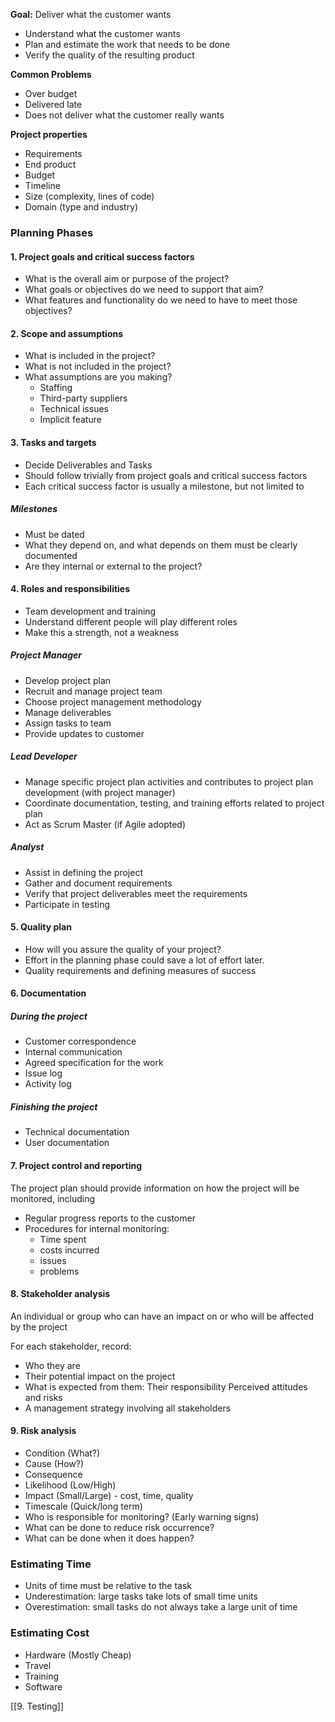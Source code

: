 **Goal:** Deliver what the customer wants
- Understand what the customer wants
- Plan and estimate the work that needs to be done
- Verify the quality of the resulting product

**Common Problems**
- Over budget
- Delivered late
- Does not deliver what the customer really wants

**Project properties**
- Requirements
- End product
- Budget
- Timeline
- Size (complexity, lines of code)
- Domain (type and industry)

### Planning Phases

#### 1. Project goals and critical success factors
- What is the overall aim or purpose of the project?
- What goals or objectives do we need to support that aim?
- What features and functionality do we need to have to meet those objectives?


#### 2. Scope and assumptions
- What is included in the project?
- What is not included in the project?
- What assumptions are you making?
	- Staffing
	- Third-party suppliers
	- Technical issues
	-  Implicit feature

#### 3. Tasks and targets
- Decide Deliverables and Tasks
- Should follow trivially from project goals and critical success factors
- Each critical success factor is usually a milestone, but not limited to

##### Milestones
- Must be dated
- What they depend on, and what depends on them must be clearly documented
- Are they internal or external to the project?

#### 4. Roles and responsibilities
- Team development and training
- Understand different people will play different roles
- Make this a strength, not a weakness

##### Project Manager
- Develop project plan
- Recruit and manage project team
- Choose project management methodology
- Manage deliverables
- Assign tasks to team
- Provide updates to customer

##### Lead Developer
- Manage specific project plan activities and contributes to project plan development (with project manager)
- Coordinate documentation, testing, and training efforts related to project plan
- Act as Scrum Master (if Agile adopted)

##### Analyst
- Assist in defining the project
- Gather and document requirements
- Verify that project deliverables meet the requirements
- Participate in testing

#### 5. Quality plan
- How will you assure the quality of your project?
- Effort in the planning phase could save a lot of effort later.
- Quality requirements and defining measures of success

#### 6. Documentation
##### During the project
- Customer correspondence
- Internal communication
- Agreed specification for the work
- Issue log
- Activity log
##### Finishing the project
- Technical documentation
- User documentation

#### 7. Project control and reporting
The project plan should provide information on how the project will be monitored, including
- Regular progress reports to the customer
- Procedures for internal monitoring: 
	- Time spent
	- costs incurred
	- issues
	- problems
	
#### 8. Stakeholder analysis
An individual or group who can have an impact on or who will be affected by the project

For each stakeholder, record:
- Who they are
- Their potential impact on the project
- What is expected from them: Their responsibility Perceived attitudes and risks
- A management strategy involving all stakeholders

#### 9. Risk analysis
- Condition (What?)
- Cause (How?)
- Consequence
- Likelihood (Low/High)
- Impact (Small/Large) - cost, time, quality
- Timescale (Quick/long term)
- Who is responsible for monitoring? (Early warning signs)
- What can be done to reduce risk occurrence?
- What can be done when it does happen?

### Estimating Time
- Units of time must be relative to the task
- Underestimation: large tasks take lots of small time units
- Overestimation: small tasks do not always take a large unit of time

### Estimating Cost
- Hardware (Mostly Cheap)
- Travel
- Training
- Software

[[9. Testing]]